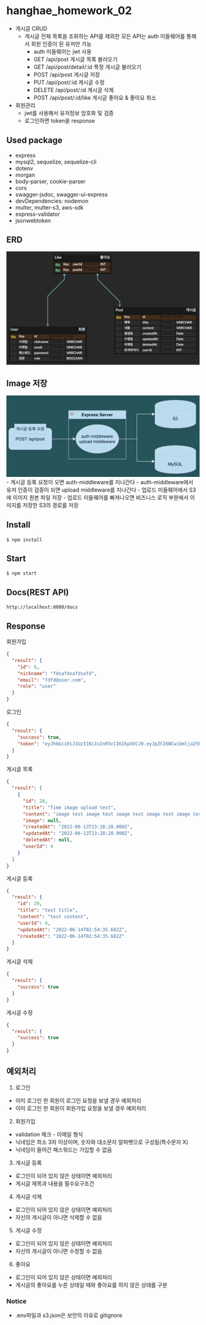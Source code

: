 # hanghae_homework_02

- 게시글 CRUD
  - 게시글 전체 목록을 조회하는 API를 제외한 모든 API는 auth 미들웨어를 통해서 회원 인증이 된 유저만 가능
    - auth 미들웨어는 jwt 사용
    - GET /api/post 게시글 목록 불러오기
    - GET /api/post/detail/:id 특정 게시글 불러오기
    - POST /api/post 게시글 저장
    - PUT /api/post/:id 게시글 수정
    - DELETE /api/post/:id 게시글 삭제
    - POST /api/post/:id/like 게시글 좋아요 & 좋아요 취소
- 회원관리
  - jwt를 사용해서 유저정보 암호화 및 검증
  - 로그인하면 token을 response

## Used package

- express
- mysql2, sequelize, sequelize-cli
- dotenv
- morgan
- body-parser, cookie-parser
- cors
- swagger-jsdoc, swagger-ui-express
- devDependencies: nodemon
- multer, multer-s3, aws-sdk
- express-validator
- jsonwebtoken

## ERD

<img src="./erd.png">

## Image 저장

<img src="./dra.png">
- 게시글 등록 요청이 오면 auth-middleware를 지나간다
- auth-middleware에서 유저 인증이 검증이 되면 upload middleware를 지나간다
- 업로드 미들웨어에서 S3에 이미지 원본 파일 저장
- 업로드 미들웨어를 빠져나오면 비즈니스 로직 부분에서 이미지를 저장한 S3의 경로를 저장

## Install

```console
$ npm install
```

## Start

```console
$ npm start
```

## Docs(REST API)

```
http://localhost:8080/docs
```

## Response

회원가입

```json
{
  "result": {
    "id": 6,
    "nickname": "fdsafdsafdsafd",
    "email": "fdfd@user.com",
    "role": "user"
  }
}
```

로그인

```json
{
  "result": {
    "success": true,
    "token": "eyJhbGciOiJIUzI1NiIsInR5cCI6IkpXVCJ9.eyJpZCI6NCwibmlja25hbWUiOiJ1ZXNyIiwiZW1haWwiOiJ1c2VyQGdtYWlsLmNvbSIsInJvbGUiOiJ1c2VyIiwiaWF0IjoxNjU1MTc1MTMwfQ.ycG69qe6Ry8boDs_6BprXMacFdO6m_mSKypisFATnZ0"
  }
}
```

게시글 목록

```json
{
  "result": [
    {
      "id": 28,
      "title": "fime image upload test",
      "content": "image test image test image test image test image test image test image test image test image test image test image test image test image test image test image test image test image test ",
      "image": null,
      "createdAt": "2022-06-13T13:28:28.000Z",
      "updatedAt": "2022-06-13T13:28:28.000Z",
      "deletedAt": null,
      "userId": 4
    }
  ]
}
```

게시글 등록

```json
{
  "result": {
    "id": 29,
    "title": "test title",
    "content": "test content",
    "userId": 4,
    "updatedAt": "2022-06-14T02:54:35.682Z",
    "createdAt": "2022-06-14T02:54:35.682Z"
  }
}
```

게시글 삭제

```json
{
  "result": {
    "success": true
  }
}
```

게시글 수정

```json
{
  "result": {
    "success": true
  }
}
```

## 예외처리

1. 로그인

- 이미 로그인 한 회원이 로그인 요청을 보낼 경우 예외처리
- 이미 로그인 한 회원이 회원가입 요청을 보낼 경우 예외처리

2. 회원가입

- validation 체크 - 이메일 형식
- 닉네임은 최소 3자 이상이며, 숫자와 대소문자 알파벳으로 구성됨(특수문자 X)
- 닉네임이 들어간 패스워드는 가입할 수 없음

3. 게시글 등록

- 로그인이 되어 있지 않은 상태이면 예외처리
- 게시글 제목과 내용을 필수요구조건

4. 게시글 삭제

- 로그인이 되어 있지 않은 상태이면 예외처리
- 자신의 게시글이 아니면 삭제할 수 없음

5. 게시글 수정

- 로그인이 되어 있지 않은 상태이면 예외처리
- 자신의 게시글이 아니면 수정할 수 없음

6. 좋아요

- 로그인이 되어 있지 않은 상태이면 예외처리
- 게시글의 좋아요를 누른 상태일 때와 좋아요를 하지 않은 상태를 구분

### Notice

- .env파일과 s3.json은 보안의 이유로 gitignore

